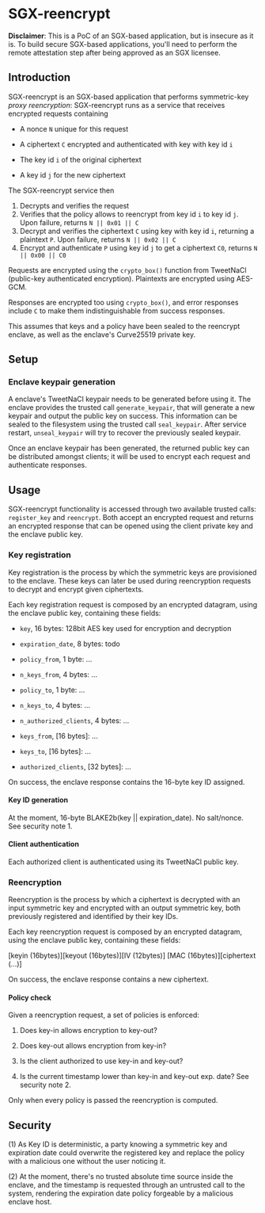 # SGX-reencrypt 

**Disclaimer**: This is a PoC of an SGX-based application, but is
insecure as it is. To build secure SGX-based applications, you'll need
to perform the remote attestation step after being approved as an SGX
licensee.

## Introduction

SGX-reencrypt is an SGX-based application that performs symmetric-key
*proxy reencryption*: SGX-reencrypt runs as a service that receives
encrypted requests containing

* A nonce `N` unique for this request

* A ciphertext `C` encrypted and authenticated with key with key id  `i`

* The key id `i` of the original ciphertext

* A key id `j` for the new ciphertext

The SGX-reencrypt service then

1. Decrypts and verifies the request
2. Verifies that the policy allows to reencrypt from key id `i` to key id
`j`. Upon failure, returns `N || 0x01 || C`
3. Decrypt and verifies the ciphertext `C` using key with key
id `i`, returning a plaintext `P`. Upon failure, returns `N || 0x02 || C` 
4. Encrypt and authenticate `P` using key id `j` to get a ciphertext
`C0`, returns `N || 0x00 || C0`

Requests are encrypted using the `crypto_box()` function from TweetNaCl
(public-key authenticated encryption).  Plaintexts are encrypted using
AES-GCM.

Responses are encrypted too using `crypto_box()`, and error responses
include `C` to make them indistinguishable from success responses.

This assumes that keys and a policy have been sealed to the reencrypt
enclave, as well as the enclave's Curve25519 private key.


## Setup 

### Enclave keypair generation

A enclave's TweetNaCl keypair needs to be generated before using it.
The enclave provides the trusted call `generate_keypair`, that will
generate a new keypair and output the public key on success. This
information can be sealed to the filesystem using the trusted call
`seal_keypair`. After service restart, `unseal_keypair` will try to
recover the previously sealed keypair.

Once an enclave keypair has been generated, the returned public key
can be distributed amongst clients; it will be used to encrypt each
request and authenticate responses.

## Usage

SGX-reencrypt functionality is accessed through two available trusted
calls: `register_key` and `reencrypt`. Both accept an encrypted 
request and returns an encrypted response that can be opened using
the client private key and the enclave public key.

### Key registration

Key registration is the process by which the symmetric keys are 
provisioned to the enclave. These keys can later be used during
reencryption requests to decrypt and encrypt given ciphertexts.

Each key registration request is composed by an encrypted datagram,
using the enclave public key, containing these fields:

 * `key`, 16 bytes: 128bit AES key used for encryption and decryption

 * `expiration_date`, 8 bytes: todo

 * `policy_from`, 1 byte: ...

 * `n_keys_from`, 4 bytes: ...

 * `policy_to`, 1 byte: ...

 * `n_keys_to`, 4 bytes: ...

 * `n_authorized_clients`, 4 bytes: ...

 * `keys_from`, [16 bytes]: ...

 * `keys_to`, [16 bytes]: ...

 * `authorized_clients`, [32 bytes]: ...

On success, the enclave response contains the 16-byte key ID assigned.

#### Key ID generation

At the moment, 16-byte BLAKE2b(key || expiration_date). No salt/nonce.
See security note 1.

#### Client authentication

Each authorized client is authenticated using its TweetNaCl public key.

### Reencryption

Reencryption is the process by which a ciphertext is decrypted with
an input symmetric key and encrypted with an output symmetric key, 
both previously registered and identified by their key IDs.

Each key reencryption request is composed by an encrypted datagram,
using the enclave public key, containing these fields:

 [keyin  (16bytes)][keyout (16bytes)][IV (12bytes)]
 [MAC    (16bytes)][ciphertext               (...)]

On success, the enclave response contains a new ciphertext.

#### Policy check

Given a reencryption request, a set of policies is enforced:

 1. Does key-in allows encryption to key-out?

 2. Does key-out allows encryption from key-in?

 3. Is the client authorized to use key-in and key-out?

 4. Is the current timestamp lower than key-in and key-out exp. date?
    See security note 2.

Only when every policy is passed the reencryption is computed.

## Security

(1) As Key ID is deterministic, a party knowing a symmetric key and
expiration date could overwrite the registered key and replace the
policy with a malicious one without the user noticing it.

(2) At the moment, there's no trusted absolute time source inside the
enclave, and the timestamp is requested through an untrusted call to
the system, rendering the expiration date policy forgeable by a 
malicious enclave host.

